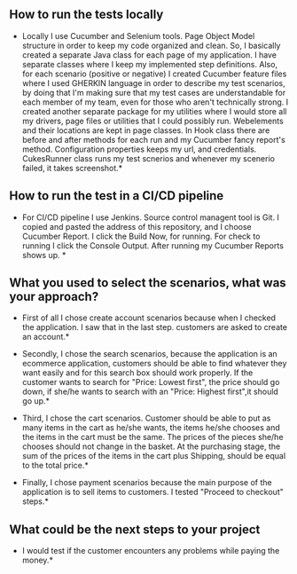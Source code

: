## How to run the tests locally
* Locally I use Cucumber and Selenium tools. Page Object Model structure in order to keep my code organized and clean. So, I basically created a separate Java class for each page
of my application. I have separate classes where I keep my implemented step definitions. Also, for each scenario (positive or negative) I created Cucumber feature files where
I used GHERKIN language in order to describe my test scenarios, by doing that I'm making sure that my test cases are understandable for each member of my team, even for those
who aren't technically strong. I created another separate package for my utilities where I would store all my drivers, page files or utilities that I could possibly run. 
Webelements and their locations are kept in page classes. In Hook class there are before and after methods for each run and my Cucumber fancy report's method. Configuration 
properties keeps my url, and credentials. CukesRunner class runs my test scnerios and whenever my scenerio failed, it takes screenshot.*

## How to run the test in a CI/CD pipeline
* For CI/CD pipeline I use Jenkins. Source control managent tool is Git. I copied and pasted the address of this repository, and I choose Cucumber Report. I click the Build Now,
for running. For check to running I click the Console Output. After running my Cucumber Reports shows up. *

## What you used to select the scenarios, what was your approach?
* First of all I chose create account scenarios because when I checked the application. I saw that in the last step. customers are asked to create an account.*

* Secondly, I chose the search scenarios, because the application is an ecommerce application, customers should be able to find whatever they want easily and for this search box
 should work properly. If the customer wants to search for "Price: Lowest first", the price should go down, if she/he wants to search with an "Price: Highest first",it should go up.*
 
* Third, I chose the cart scenarios. Customer should be able to put as many items in the cart as he/she wants, the items he/she chooses and the items in the cart must be the same. 
 The prices of the pieces she/he chooses should not change in the basket. At the purchasing stage, the sum of the prices of the items in the cart plus Shipping, should be equal to
 the total price.*
 
* Finally, I chose payment scenarios because the main purpose of the application is to sell items to customers. I tested "Proceed to checkout" steps.*

## What could be the next steps to your project
* I would test if the customer encounters any problems while paying the money.*

